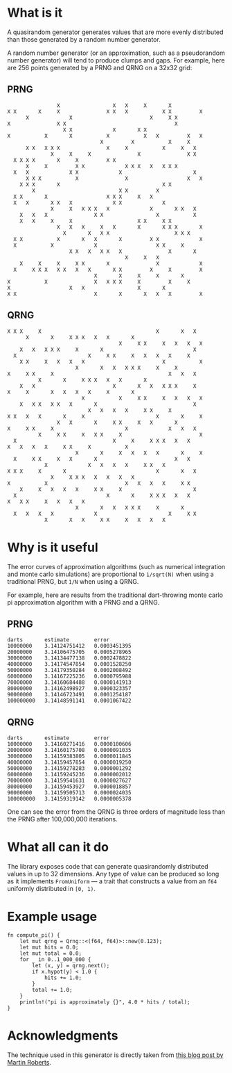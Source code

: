 # What is it
A quasirandom generator generates values that are more evenly distributed than those generated by a random number generator.

A random number generator (or an approximation, such as a pseudorandom number generator) will tend to produce clumps and gaps. For example, here are
256 points generated by a PRNG and QRNG on a 32x32 grid:

## PRNG

```
                X                 X   X     X       X          
X X       X     X               X X   X           X X         X
      X             X                         X     X X        
X               X X                                   X        
                  X X             X       X X                  
X           X       X           X           X   X         X   X
                              X         X           X     X    
      X X   X X X               X     X           X     X   X  
              X     X     X               X               X X  
  X X X X       X     X         X X                            
      X     X         X X             X X X   X   X X X        
  X   X             X X             X                       X  
      X X X           X               X                   X   X
    X X X       X                                 X X          
        X                           X X         X              
  X X       X                   X X X     X   X                
  X   X       X X   X             X X             X            
              X     X   X X X   X             X       X X   X  
    X   X   X               X X                 X           X  
    X   X     X     X                     X X     X X          
                X   X   X     X   X       X       X X X       X
                  X       X   X X                     X X X    
  X X           X       X   X       X         X X             X
  X           X             X                   X X     X      
                    X X   X   X X   X               X       X  
                                      X     X   X              
    X     X     X     X X       X               X             X
  X     X X X   X X   X   X       X X         X     X         X
                            X       X     X     X       X      
X           X               X   X X X     X         X     X    
X                   X   X                 X       X            
X X                         X       X       X   X   X         X
```

## QRNG

```
X X X     X                                     X       X   X   
      X       X     X X X   X   X       X                       
                                    X     X X     X   X   X   X 
    X   X   X X X     X       X                             X   
  X                       X     X X     X   X   X   X     X     
    X X     X   X   X   X                         X           X 
                      X       X   X   X X X     X     X         
X     X X     X                                     X   X   X   
          X       X     X X X   X   X       X                   
    X   X                         X       X   X   X X X     X   
X     X       X   X   X   X     X       X                       
                        X           X     X X     X   X   X   X 
    X   X X   X X   X       X                               X   
                          X   X   X   X     X X     X           
X X   X   X       X     X                       X       X     X 
                X   X       X     X X     X   X       X         
X     X X     X                       X             X   X   X   
          X     X X     X   X X     X                         X 
  X                               X     X     X X X   X   X     
X   X   X   X     X X     X           X                         
                      X       X     X   X   X   X       X     X 
  X     X X     X   X       X                         X   X     
            X             X   X   X   X     X X   X             
X X X     X       X                             X       X   X   
              X     X X X   X   X   X   X                       
X           X                         X   X   X   X     X X     
    X     X   X   X   X     X X     X                       X   
  X                             X       X     X X X   X   X     
X   X X     X   X   X   X                                       
                      X       X   X   X X X     X       X       
  X   X   X   X             X                       X     X X   
            X       X   X     X X     X   X   X   X            
```

# Why is it useful

The error curves of approximation algorithms (such as numerical integration and monte 
carlo simulations) are proportional to `1/sqrt(N)` when using a traditional PRNG, but `1/N`
when using a QRNG.

For example, here are results from the traditional dart-throwing monte carlo pi approximation 
algorithm with a PRNG and a QRNG. 

## PRNG

```
darts       estimate        error
10000000    3.14124751412   0.0003451395
20000000    3.14106475705   0.0005278965
30000000    3.14134477138   0.0002478822
40000000    3.14174547854   0.0001528250
50000000    3.14179350284   0.0002008492
60000000    3.14167225236   0.0000795988
70000000    3.14160684488   0.0000141913
80000000    3.14162498927   0.0000323357
90000000    3.14146723491   0.0001254187
100000000   3.14148591141   0.0001067422
```

## QRNG

```
darts       estimate        error
10000000    3.14160271416   0.0000100606
20000000    3.14160175708   0.0000091035
30000000    3.14159383805   0.0000011845
40000000    3.14159457854   0.0000019250
50000000    3.14159278283   0.0000001292
60000000    3.14159245236   0.0000002012
70000000    3.14159541631   0.0000027627
80000000    3.14159453927   0.0000018857
90000000    3.14159505713   0.0000024035
100000000   3.14159319142   0.0000005378
```

One can see the error from the QRNG is three orders of magnitude less than the PRNG after 100,000,000 iterations.

# What all can it do

The library exposes code that can generate quasirandomly distributed values in up to 32 dimensions. Any type of
value can be produced so long as it implements `FromUniform` &mdash; a trait that constructs a value from an `f64`
uniformly distributed in `[0, 1)`.

# Example usage

```
fn compute_pi() {
    let mut qrng = Qrng::<(f64, f64)>::new(0.123);
    let mut hits = 0.0;
    let mut total = 0.0;
    for _ in 0..1_000_000 {
        let (x, y) = qrng.next();
        if x.hypot(y) < 1.0 {
            hits += 1.0;
        }
        total += 1.0;
    }
    println!("pi is approximately {}", 4.0 * hits / total);
}
```


# Acknowledgments

The technique used in this generator is directly taken from [this blog post by Martin Roberts](http://extremelearning.com.au/unreasonable-effectiveness-of-quasirandom-sequences/).
